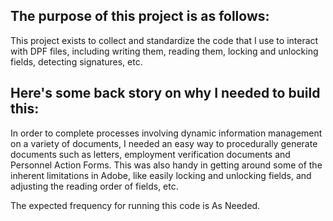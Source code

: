## The purpose of this project is as follows:
This project exists to collect and standardize the code that I use to interact with DPF files, including writing them, reading them, locking and unlocking fields, detecting signatures, etc. 
## Here's some back story on why I needed to build this:
In order to complete processes involving dynamic information management on a variety of documents, I needed an easy way to procedurally generate documents such as letters, employment verification documents and Personnel Action Forms. This was also handy in getting around some of the inherent limitations in Adobe, like easily locking and unlocking fields, and adjusting the reading order of fields, etc. 



The expected frequency for running this code is As Needed.